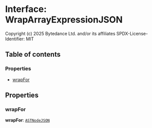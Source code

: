 # Interface: WrapArrayExpressionJSON

Copyright (c) 2025 Bytedance Ltd. and/or its affiliates
SPDX-License-Identifier: MIT

## Table of contents

### Properties

* [wrapFor](/en/auto-docs/free-layout-editor/interfaces/WrapArrayExpressionJSON.md#wrapfor)

## Properties

### wrapFor

**wrapFor**: [`ASTNodeJSON`](/en/auto-docs/free-layout-editor/interfaces/ASTNodeJSON.md)
